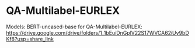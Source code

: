 # QA-Multilabel-EURLEX

Models:
BERT-uncased-base for QA-Multilabel-EURLEX: https://drive.google.com/drive/folders/1_1bEuiDnGplV22S17WVCA62iUy9bDKf8?usp=share_link
